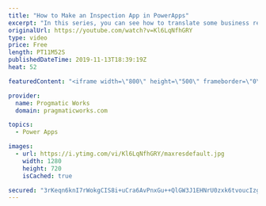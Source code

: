 ```yaml
---
title: "How to Make an Inspection App in PowerApps"
excerpt: "In this series, you can see how to translate some business requirements into PowerApps. This time, you'll see how we made a vehicle inspection application with a dynamic list of questions based on categories. #MadeWithPowerApps  On-Demand Learning courses FREE trial: https://success.pragmaticworks.com/ondemandlearning-free-trial"
originalUrl: https://youtube.com/watch?v=Kl6LqNfhGRY
type: video
price: Free
length: PT11M52S
publishedDateTime: 2019-11-13T18:39:19Z
heat: 52

featuredContent: "<iframe width=\"800\" height=\"500\" frameborder=\"0\" src=\"https://www.youtube.com/embed/Kl6LqNfhGRY\" allow=\"accelerometer; autoplay; encrypted-media; gyroscope; picture-in-picture\" allowfullscreen></iframe>"

provider:
  name: Progmatic Works
  domain: pragmaticworks.com

topics:
  - Power Apps

images:
  - url: https://i.ytimg.com/vi/Kl6LqNfhGRY/maxresdefault.jpg
    width: 1280
    height: 720
    isCached: true

secured: "3rKeqn6knI7rWokgCIS8i+uCra6AvPnxGu++QlGW3J1EHNrU0zxk6tvoucIzgG7DncshOisn5pWuY67zkYBkzb2e34t7DL8zVIpeRBIUo8/f1SO/zGm+z+9XuZu9EJ+vaRt/EyDrI6KrjaH82kTduUKHbxpkVkXc6xKi/rL2xYnd2Rau+0QP9gQ/4IX3kZmbOBR5aBlXyqJcdBNEjGTu5NN44MauWtMg1pjteGJa8oBasabSWqYl8fzBImH40mWiVYE+aFSKIdVXt32ZvhdpNQnnrumEoC3dPTkOpbe6sHnTpycD9Sof+NsrS4LMZT1lvogcvTD8w/Hd+avAcCsPnEDSlhlPmtWU98rUNlde3UIJIviEBfAb0Evr2AoIPckG47711OLNfYyhAUNv2HUeFQpT+9oKhESj1nEHZyjHsCQ=;Ut8vSFC2xMpVdbTHvwkiRQ=="
---
```


